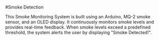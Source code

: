 #Smoke Detection

This Smoke Monitoring System is built using an Arduino, MQ-2 smoke sensor, and an OLED display. It continuously monitors smoke levels and provides real-time feedback. When smoke levels exceed a predefined threshold, the system alerts the user by displaying "Smoke Detected!".
